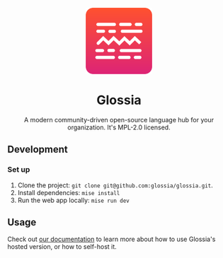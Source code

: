 <p align="center">
    <img  width="150" src="./logo.svg"/>
</p>
<h1 align="center">Glossia</h1>
<div align="center">
    <!-- Badges -->
</div>
<p align="center">
    A modern community-driven open-source language hub for your organization.
    It's MPL-2.0 licensed.
</p>

## Development

### Set up

1. Clone the project: `git clone git@github.com:glossia/glossia.git`.
2. Install dependencies: `mise install`
3. Run the web app locally: `mise run dev`

## Usage

Check out [our documentation](https://docs.glossia.org) to learn more about how to use Glossia's hosted version, or how to self-host it.

